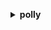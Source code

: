 **<details ><summary style="color:none;">polly</summary><blockquote>**

- **<details><summary style="color:none;"><b><u>delete-lexicon</b></u></summary><blockquote>**

  * **<p style="color:none;">--name</p>**
  * **<p style="color:none;">--cli-input-json</p>**
  * **<p style="color:none;">--cli-input-yaml</p>**
  * **<p style="color:none;">--generate-cli-skeleton</p>**

  </br>

  <p style="color:red;">**Description**</p>

  </br>

  ## **Examples**

  ```bash

  ```
  ```json

  ```

  </br>

- **<details><summary style="color:none;"><b><u>describe-voices</b></u></summary><blockquote>**

  * **<p style="color:none;">--engine</p>**
  * **<p style="color:none;">--language-code</p>**
  * **<p style="color:none;">--include-additional-language-codes</p>**
  * **<p style="color:none;">--no-include-additional-language-codes</p>**
  * **<p style="color:none;">--cli-input-json</p>**
  * **<p style="color:none;">--cli-input-yaml</p>**
  * **<p style="color:none;">--starting-token</p>**
  * **<p style="color:none;">--max-items</p>**
  * **<p style="color:none;">--generate-cli-skeleton</p>**

  </br>

  <p style="color:red;">**Description**</p>

  </br>

  ## **Examples**

  ```bash

  ```
  ```json

  ```

  </br>

- **<details><summary style="color:none;"><b><u>get-lexicon</b></u></summary><blockquote>**

  * **<p style="color:none;">--name</p>**
  * **<p style="color:none;">--cli-input-json</p>**
  * **<p style="color:none;">--cli-input-yaml</p>**
  * **<p style="color:none;">--generate-cli-skeleton</p>**

  </br>

  <p style="color:red;">**Description**</p>

  </br>

  ## **Examples**

  ```bash

  ```
  ```json

  ```

  </br>

- **<details><summary style="color:none;"><b><u>get-speech-synthesis-task</b></u></summary><blockquote>**

  * **<p style="color:none;">--task-id</p>**
  * **<p style="color:none;">--cli-input-json</p>**
  * **<p style="color:none;">--cli-input-yaml</p>**
  * **<p style="color:none;">--generate-cli-skeleton</p>**

  </br>

  <p style="color:red;">**Description**</p>

  </br>

  ## **Examples**

  ```bash

  ```
  ```json

  ```

  </br>

- **<details><summary style="color:none;"><b><u>help</b></u></summary><blockquote>**

  * **<p style="color:none;"></p>**

  </br>

  <p style="color:red;">**Description**</p>

  </br>

  ## **Examples**

  ```bash

  ```
  ```json

  ```

  </br>

- **<details><summary style="color:none;"><b><u>list-lexicons</b></u></summary><blockquote>**

  * **<p style="color:none;">--cli-input-json</p>**
  * **<p style="color:none;">--cli-input-yaml</p>**
  * **<p style="color:none;">--starting-token</p>**
  * **<p style="color:none;">--max-items</p>**
  * **<p style="color:none;">--generate-cli-skeleton</p>**

  </br>

  <p style="color:red;">**Description**</p>

  </br>

  ## **Examples**

  ```bash

  ```
  ```json

  ```

  </br>

- **<details><summary style="color:none;"><b><u>list-speech-synthesis-tasks</b></u></summary><blockquote>**

  * **<p style="color:none;">--status</p>**
  * **<p style="color:none;">--cli-input-json</p>**
  * **<p style="color:none;">--cli-input-yaml</p>**
  * **<p style="color:none;">--starting-token</p>**
  * **<p style="color:none;">--page-size</p>**
  * **<p style="color:none;">--max-items</p>**
  * **<p style="color:none;">--generate-cli-skeleton</p>**

  </br>

  <p style="color:red;">**Description**</p>

  </br>

  ## **Examples**

  ```bash

  ```
  ```json

  ```

  </br>

- **<details><summary style="color:none;"><b><u>put-lexicon</b></u></summary><blockquote>**

  * **<p style="color:none;">--name</p>**
  * **<p style="color:none;">--content</p>**
  * **<p style="color:none;">--cli-input-json</p>**
  * **<p style="color:none;">--cli-input-yaml</p>**
  * **<p style="color:none;">--generate-cli-skeleton</p>**

  </br>

  <p style="color:red;">**Description**</p>

  </br>

  ## **Examples**

  ```bash

  ```
  ```json

  ```

  </br>

- **<details><summary style="color:none;"><b><u>start-speech-synthesis-task</b></u></summary><blockquote>**

  * **<p style="color:none;">--engine</p>**
  * **<p style="color:none;">--language-code</p>**
  * **<p style="color:none;">--lexicon-names</p>**
  * **<p style="color:none;">--output-format</p>**
  * **<p style="color:none;">--output-s3-bucket-name</p>**
  * **<p style="color:none;">--output-s3-key-prefix</p>**
  * **<p style="color:none;">--sample-rate</p>**
  * **<p style="color:none;">--sns-topic-arn</p>**
  * **<p style="color:none;">--speech-mark-types</p>**
  * **<p style="color:none;">--text</p>**
  * **<p style="color:none;">--text-type</p>**
  * **<p style="color:none;">--voice-id</p>**
  * **<p style="color:none;">--cli-input-json</p>**
  * **<p style="color:none;">--cli-input-yaml</p>**
  * **<p style="color:none;">--generate-cli-skeleton</p>**

  </br>

  <p style="color:red;">**Description**</p>

  </br>

  ## **Examples**

  ```bash

  ```
  ```json

  ```

  </br>

- **<details><summary style="color:none;"><b><u>synthesize-speech</b></u></summary><blockquote>**

  * **<p style="color:none;">--engine</p>**
  * **<p style="color:none;">--language-code</p>**
  * **<p style="color:none;">--lexicon-names</p>**
  * **<p style="color:none;">--output-format</p>**
  * **<p style="color:none;">--sample-rate</p>**
  * **<p style="color:none;">--speech-mark-types</p>**
  * **<p style="color:none;">--text</p>**
  * **<p style="color:none;">--text-type</p>**
  * **<p style="color:none;">--voice-id</p>**

  </br>

  <p style="color:red;">**Description**</p>

  </br>

  ## **Examples**

  ```bash

  ```
  ```json

  ```

  </br>

</blockquote></details>
</blockquote></details>
</blockquote></details>
</blockquote></details>
</blockquote></details>
</blockquote></details>
</blockquote></details>
</blockquote></details>
</blockquote></details>
</blockquote></details>
</blockquote></details>
